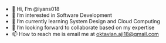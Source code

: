 - 👋 Hi, I’m @iyans018
- 👀 I’m interested in Software Development
- 🌱 I’m currently learning System Design and Cloud Computing
- 💞️ I’m looking forward to collaborate based on my expertise
- 📫 How to reach me is email me at oktavian.aji18@gmail.com

<!---
iyans018/iyans018 is a ✨ special ✨ repository because its `README.md` (this file) appears on your GitHub profile.
You can click the Preview link to take a look at your changes.
--->
